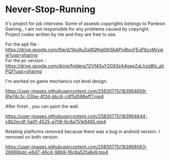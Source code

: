 # Never-Stop-Running

It's project for job interview. Some of assests copyrights belongs to Panteon Gaming , I am not responsible for any problems caused by copyright. Project codes written by me and they are free to use.


For the apk file : https://drive.google.com/file/d/1Ao9uZqi9QNgj0lhSbAPxjBocFEuP6zvM/view?usp=sharing    </br>
For the pc version : https://drive.google.com/drive/folders/12Vf4SuY2G93zA4geeZqLhzgBhi_ahPQf?usp=sharing

 I'm worked on game mechanics not level design.







https://user-images.githubusercontent.com/25830770/183964609-8fe74c3c-03be-4f2d-bbc6-c4f5d588eff7.mp4

After finish , you can paint the wall.

https://user-images.githubusercontent.com/25830770/183964644-c8b2ecdf-5a0f-4525-a708-6c8a751e8465.mp4



Rotating platforms removed because there was a bug in android version. I removed on both version.

https://user-images.githubusercontent.com/25830770/183968063-29866bdc-e6d7-46c4-98b9-f6c6a52fa8e9.mp4

